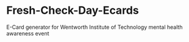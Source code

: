 # Fresh-Check-Day-Ecards
E-Card generator for Wentworth Institute of Technology mental health awareness event 
